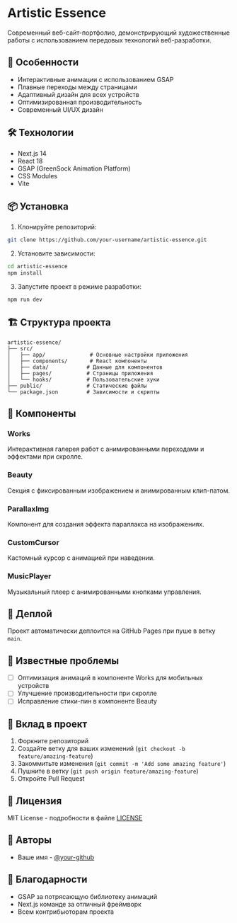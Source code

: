 # Artistic Essence

Современный веб-сайт-портфолио, демонстрирующий художественные работы с использованием передовых технологий веб-разработки.

## 🚀 Особенности

- Интерактивные анимации с использованием GSAP
- Плавные переходы между страницами
- Адаптивный дизайн для всех устройств
- Оптимизированная производительность
- Современный UI/UX дизайн

## 🛠 Технологии

- Next.js 14
- React 18
- GSAP (GreenSock Animation Platform)
- CSS Modules
- Vite

## 📦 Установка

1. Клонируйте репозиторий:
```bash
git clone https://github.com/your-username/artistic-essence.git
```

2. Установите зависимости:
```bash
cd artistic-essence
npm install
```

3. Запустите проект в режиме разработки:
```bash
npm run dev
```

## 🏗 Структура проекта

```
artistic-essence/
├── src/
│   ├── app/              # Основные настройки приложения
│   ├── components/       # React компоненты
│   ├── data/            # Данные для компонентов
│   ├── pages/           # Страницы приложения
│   └── hooks/           # Пользовательские хуки
├── public/              # Статические файлы
└── package.json         # Зависимости и скрипты
```

## 🎨 Компоненты

### Works
Интерактивная галерея работ с анимированными переходами и эффектами при скролле.

### Beauty
Секция с фиксированным изображением и анимированным клип-патом.

### ParallaxImg
Компонент для создания эффекта параллакса на изображениях.

### CustomCursor
Кастомный курсор с анимацией при наведении.

### MusicPlayer
Музыкальный плеер с анимированными кнопками управления.

## 🚀 Деплой

Проект автоматически деплоится на GitHub Pages при пуше в ветку `main`.

## 📝 Известные проблемы

- [ ] Оптимизация анимаций в компоненте Works для мобильных устройств
- [ ] Улучшение производительности при скролле
- [ ] Исправление стики-пин в компоненте Beauty

## 🤝 Вклад в проект

1. Форкните репозиторий
2. Создайте ветку для ваших изменений (`git checkout -b feature/amazing-feature`)
3. Закоммитьте изменения (`git commit -m 'Add some amazing feature'`)
4. Пушните в ветку (`git push origin feature/amazing-feature`)
5. Откройте Pull Request

## 📄 Лицензия

MIT License - подробности в файле [LICENSE](LICENSE)

## 👥 Авторы

- Ваше имя - [@your-github](https://github.com/your-github)

## 🙏 Благодарности

- GSAP за потрясающую библиотеку анимаций
- Next.js команде за отличный фреймворк
- Всем контрибьюторам проекта
